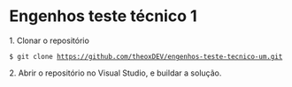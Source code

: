 # Engenhos teste técnico 1

<p>1. Clonar o repositório</p>

<code>$ git clone https://github.com/theoxDEV/engenhos-teste-tecnico-um.git</code>

<p>2. Abrir o repositório no Visual Studio, e buildar a solução.</p>
